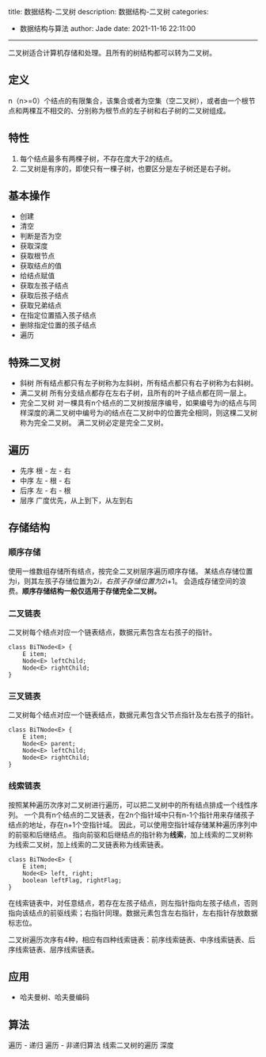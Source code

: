 title: 数据结构-二叉树
description: 数据结构-二叉树
categories:
  - 数据结构与算法
author: Jade
date: 2021-11-16 22:11:00
---
二叉树适合计算机存储和处理。且所有的树结构都可以转为二叉树。

## 定义
n（n>=0）个结点的有限集合，该集合或者为空集（空二叉树），或者由一个根节点和两棵互不相交的、分别称为根节点的左子树和右子树的二叉树组成。

## 特性
1. 每个结点最多有两棵子树，不存在度大于2的结点。
2. 二叉树是有序的，即使只有一棵子树，也要区分是左子树还是右子树。

## 基本操作
- 创建
- 清空
- 判断是否为空
- 获取深度
- 获取根节点
- 获取结点的值
- 给结点赋值
- 获取左孩子结点
- 获取后孩子结点
- 获取兄弟结点
- 在指定位置插入孩子结点
- 删除指定位置的孩子结点
- 遍历

## 特殊二叉树
- 斜树
所有结点都只有左子树称为左斜树，所有结点都只有右子树称为右斜树。
- 满二叉树
所有分支结点都存在左右子树，且所有的叶子结点都在同一层上。
- 完全二叉树
对一棵具有n个结点的二叉树按层序编号，如果编号为i的结点与同样深度的满二叉树中编号为i的结点在二叉树中的位置完全相同，则这棵二叉树称为完全二叉树。
满二叉树必定是完全二叉树。

## 遍历
- 先序 根 - 左 - 右
- 中序 左 - 根 - 右
- 后序 左 - 右 - 根
- 层序 广度优先，从上到下，从左到右

## 存储结构
### 顺序存储
使用一维数组存储所有结点，按完全二叉树层序遍历顺序存储。
某结点存储位置为i，则其左孩子存储位置为2*i，右孩子存储位置为2*i+1。
会造成存储空间的浪费。**顺序存储结构一般仅适用于存储完全二叉树。**

### 二叉链表
二叉树每个结点对应一个链表结点，数据元素包含左右孩子的指针。
```
class BiTNode<E> {
    E item;
    Node<E> leftChild;
    Node<E> rightChild;
}
```

### 三叉链表
二叉树每个结点对应一个链表结点，数据元素包含父节点指针及左右孩子的指针。
```
class BiTNode<E> {
    E item;
    Node<E> parent;
    Node<E> leftChild;
    Node<E> rightChild;
}
```

### 线索链表
按照某种遍历次序对二叉树进行遍历，可以把二叉树中的所有结点排成一个线性序列。
一个具有n个结点的二叉链表，在2n个指针域中只有n-1个指针用来存储孩子结点的地址，存在n+1个空指针域。
因此，可以使用空指针域存储某种遍历序列中的前驱和后继结点。
指向前驱和后继结点的指针称为**线索**，加上线索的二叉树称为线索二叉树，加上线索的二叉链表称为线索链表。
```
class BiTNode<E> {
    E item;
    Node<E> left, right;
    boolean leftFlag, rightFlag;
}
```

在线索链表中，对任意结点，若存在左孩子结点，则左指针指向左孩子结点，否则指向该结点的前驱线索；右指针同理。数据元素包含左右指针，左右指针存放数据标志位。

二叉树遍历次序有4种，相应有四种线索链表：前序线索链表、中序线索链表、后序线索链表、层序线索链表。

## 应用
- 哈夫曼树、哈夫曼编码

## 算法
遍历 - 递归
遍历 - 非递归算法
线索二叉树的遍历
深度
